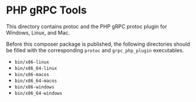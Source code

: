 # PHP gRPC Tools

This directory contains protoc and the PHP gRPC protoc plugin for Windows, Linux, and Mac.

Before this composer package is published, the following directories should be filled with the corresponding `protoc` and `grpc_php_plugin` executables.

 - `bin/x86-linux`
 - `bin/x86_64-linux`
 - `bin/x86-macos`
 - `bin/x86_64-macos`
 - `bin/x86-windows`
 - `bin/x86_64-windows`
